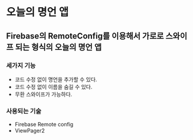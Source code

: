 # 오늘의 명언 앱

## Firebase의 RemoteConfig를 이용해서 가로로 스와이프 되는 형식의 오늘의 명언 앱

### 세가지 기능
- 코드 수정 없이 명언을 추가할 수 있다.
- 코드 수정 없이 이름을 숨길 수 있다.
- 무환 스와이프가 가능하다.

### 사용되는 기술

- Firebase Remote config
- ViewPager2

